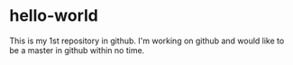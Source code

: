 # hello-world
This is my 1st repository in github.
I'm working on github and would like to be a master in github within no time.
